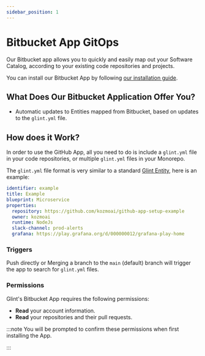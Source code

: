 ```yaml
---
sidebar_position: 1
---
```


# Bitbucket App GitOps

Our Bitbucket app allows you to quickly and easily map out your Software Catalog, according to your existing code repositories and projects.

You can install our Bitbucket App by following [our installation guide](../../git-provider/bitbucket-exporter/installation.md).

## What Does Our Bitbucket Application Offer You?​

- Automatic updates to Entities mapped from Bitbucket, based on updates to the `glint.yml` file.

## How does it Work?

In order to use the GitHub App, all you need to do is include a `glint.yml` file in your code repositories, or multiple `glint.yml` files in your Monorepo.

The `glint.yml` file format is very similar to a standard [Glint Entity](../../sync-data-to-catalog.md#entity-json-structure), here is an example:

```yaml showLineNumbers
identifier: example
title: Example
blueprint: Microservice
properties:
  repository: https://github.com/kozmoai/github-app-setup-example
  owner: kozmoai
  runtime: NodeJs
  slack-channel: prod-alerts
  grafana: https://play.grafana.org/d/000000012/grafana-play-home
```

### Triggers

Push directly or Merging a branch to the `main` (default) branch will trigger the app to search for `glint.yml` files.

### Permissions

Glint's Bitbucket App requires the following permissions:

- **Read** your account information.
- **Read** your repositories and their pull requests.

:::note
You will be prompted to confirm these permissions when first installing the App.

:::

